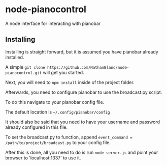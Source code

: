 # node-pianocontrol
A node interface for interacting with pianobar

## Installing

Installing is straight forward, but it is assumed you have pianobar already installed.

A simple `git clone https://github.com/NathanBland/node-pianocontrol.git` will
get you started.

Next, you will need to `npm install` inside of the project folder.

Afterwards, you need to configure pianobar to use the broadcast.py script.

To do this navigate to your pianobar config file.

The default location is `~/.config/pianobar/config`

It should also be said that you need to have your username and password already
configured in this file.

To set the broadcast.py to function, append
`event_command = /path/to/project/broadcast.py` to your config file.

After this is done, all you need to do is run `node server.js` and point your
browser to 'localhost:1337'  to use it.
